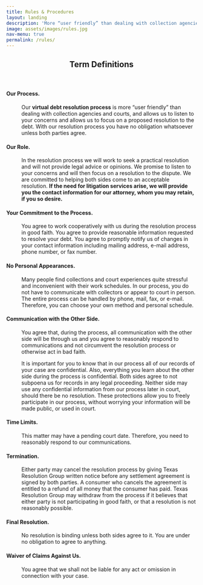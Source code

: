 ```yaml
---
title: Rules & Procedures
layout: landing
description: 'More “user friendly” than dealing with collection agencies and courts'
image: assets/images/rules.jpg
nav-menu: true
permalink: /rules/
---
```


<!-- Main -->
<div id="main">

<!-- One -->
<section id="one">
	<div class="inner">
	<header class="major">
		<h2>Term Definitions</h2>
	</header>
		<p>
		<dt><h4>Our Process.</h4></dt>
			<dd>
				<p>Our <span style="font-weight: bold">virtual debt resolution process</span> is more “user friendly” than dealing
				with collection agencies and courts, and allows us to listen to your concerns and allows
				us to focus on a proposed resolution to the debt. With our resolution process you have no
				obligation whatsoever unless both parties agree.</p>
			</dd>
	  <dt><h4>Our Role.</h4></dt>
			<dd>
				<p>In the resolution process we will work to seek a practical resolution and will
					not provide legal advice or opinions. We promise to listen to your concerns and will then
					focus on a resolution to the dispute. We are committed to helping both sides come to an
					acceptable resolution. <span style="font-weight: bold">If the need for litigation services arise, we will provide you the
					contact information for our attorney, whom you may retain, if you so desire.</span></p>
			</dd>
	  <dt><h4>Your Commitment to the Process.</h4></dt>
			<dd>
				<p>You agree to work cooperatively with us during the
					resolution process in good faith. You agree to provide reasonable information requested
					to resolve your debt. You agree to promptly notify us of changes in your contact
					information including mailing address, e-mail address, phone number, or fax number.</p>
			</dd>
	  <dt><h4>No Personal Appearances.</h4></dt>
			<dd>
				<p>Many people find collections and court experiences quite
					stressful and inconvenient with their work schedules. In our process, you do not have to
					communicate with collectors or appear to court in person. The entire process can be
					handled by phone, mail, fax, or e-mail. Therefore, you can choose your own method and
					personal schedule.</p>
			</dd>
	  <dt><h4>Communication with the Other Side.</h4></dt>
			<dd>
				<p>You agree that, during the process, all
					communication with the other side will be through us and you agree to reasonably
					respond to communications and not circumvent the resolution process or otherwise act in
					bad faith.</p>
			<dd>
				<p>It is important for you to know that in our process all of our records of
					your case are confidential. Also, everything you learn about the other side during the
					process is confidential. Both sides agree to not subpoena us for records in any legal
					proceeding. Neither side may use any confidential information from our process later in
					court, should there be no resolution. These protections allow you to freely participate in
					our process, without worrying your information will be made public, or used in court.</p>
			</dd>
	  <dt><h4>Time Limits.</h4></dt>
			<dd>
				<p>This matter may have a pending court date. Therefore, you need to reasonably respond to our communications.</p>
			</dd>
	  <dt><h4>Termination.</h4></dt>
			<dd>
				<p>Either party may cancel the resolution process by giving Texas Resolution
					Group written notice before any settlement agreement is signed by both parties. A
					consumer who cancels the agreement is entitled to a refund of all money that the
					consumer has paid. Texas Resolution Group may withdraw from the process if it
					believes that either party is not participating in good faith, or that a resolution is not
					reasonably possible.</p>
			</dd>
	  <dt><h4>Final Resolution.</h4></dt>
			<dd>
				<p>No resolution is binding unless both sides agree to it. You are under no obligation to agree to anything.</p>
			</dd>
	  <dt><h4>Waiver of Claims Against Us.</h4></dt>
			<dd>
				<p>You agree that we shall not be liable for any act or omission in connection with your case.</p>
			</dd>
